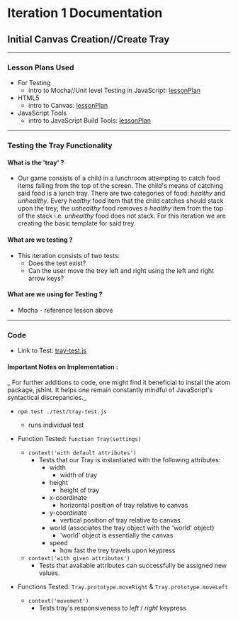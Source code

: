 # Iteration 1 Documentation
## Initial Canvas Creation//Create Tray

----
### Lesson Plans Used
  * For Testing
    * intro to Mocha//Unit level Testing in JavaScript: [lessonPlan](https://github.com/turingschool-examples/gametime-testing-journey/)
  * HTML5
    * intro to Canvas: [lessonPlan](https://github.com/mdn/advanced-js-fundamentals-ck/blob/gh-pages/tutorials/03-object-oriented-javascript/03-canvas-and-object-oriented-javascript.md)
  * JavaScript Tools
    * intro to JavaScript Build Tools: [lessonPlan](https://github.com/turingschool/lesson_plans/blob/master/ruby_04-apis_and_scalability/javascript-build-tools.markdown)
-----
### Testing the Tray Functionality

#### What is the 'tray' ?
* Our game consists of a child in a lunchroom attempting to catch food items falling from the top of the screen.  The child's means of catching said food is a lunch tray.  There are two categories of food: _healthy_ and _unhealthy_.  Every _healthy_ food item that the child catches should stack upon the trey; the _unhealthy_ food removes a _healthy_ item from the top of the stack i.e. _unhealthy_ food does not stack.  For this iteration we are creating the basic template for said trey.

#### What are we testing ?
* This iteration consists of two tests:
  * Does the test exist?
  * Can the user move the trey left and right using the left and right arrow keys?

#### What are we using for Testing ?
* Mocha - reference lesson above

----
### Code
  * Link to Test: [tray-test.js]()

#### Important Notes on Implementation :
_ For further additions to code, one might find it beneficial to install the atom package, jshint. It helps one remain constantly mindful of JavaScript's syntactical discrepancies._
* `npm test ./test/tray-test.js`
  * runs individual test
* Function Tested: `function Tray(settings)`
  * `context('with default attributes')`
    * Tests that our Tray is instantiated with the following attributes:
      * width
        * width of tray
      * height
        * height of tray
      * x-coordinate
        * horizontal position of tray relative to canvas
      * y-coordinate
        * vertical position of tray relative to canvas
      * world (associates the tray object with the 'world' object)
        * 'world' object is essentially the canvas
      * speed
        * how fast the trey travels upon keypress
  * `context('with given attributes')`
    * Tests that available attributes can successfully be assigned new values.

* Functions Tested: `Tray.prototype.moveRight` & `Tray.prototype.moveLeft`
  * `context('movement')`
    * Tests tray's responsiveness to _left_ / _right_ keypress
